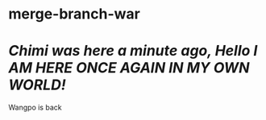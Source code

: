 # merge-branch-war

# ***Chimi was here a minute ago, Hello I AM HERE ONCE AGAIN IN MY OWN WORLD!***
Wangpo is back